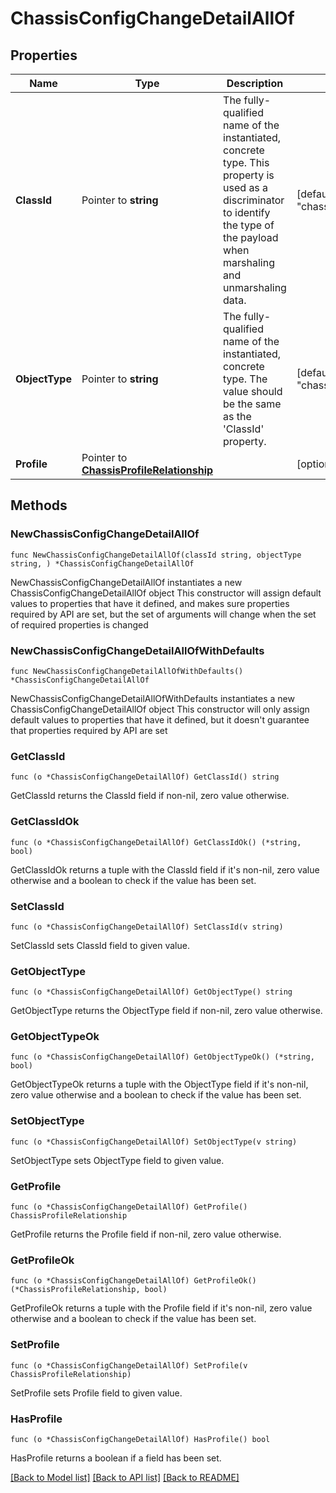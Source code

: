 # ChassisConfigChangeDetailAllOf

## Properties

Name | Type | Description | Notes
------------ | ------------- | ------------- | -------------
**ClassId** | Pointer to **string** | The fully-qualified name of the instantiated, concrete type. This property is used as a discriminator to identify the type of the payload when marshaling and unmarshaling data. | [default to "chassis.ConfigChangeDetail"]
**ObjectType** | Pointer to **string** | The fully-qualified name of the instantiated, concrete type. The value should be the same as the &#39;ClassId&#39; property. | [default to "chassis.ConfigChangeDetail"]
**Profile** | Pointer to [**ChassisProfileRelationship**](ChassisProfileRelationship.md) |  | [optional] 

## Methods

### NewChassisConfigChangeDetailAllOf

`func NewChassisConfigChangeDetailAllOf(classId string, objectType string, ) *ChassisConfigChangeDetailAllOf`

NewChassisConfigChangeDetailAllOf instantiates a new ChassisConfigChangeDetailAllOf object
This constructor will assign default values to properties that have it defined,
and makes sure properties required by API are set, but the set of arguments
will change when the set of required properties is changed

### NewChassisConfigChangeDetailAllOfWithDefaults

`func NewChassisConfigChangeDetailAllOfWithDefaults() *ChassisConfigChangeDetailAllOf`

NewChassisConfigChangeDetailAllOfWithDefaults instantiates a new ChassisConfigChangeDetailAllOf object
This constructor will only assign default values to properties that have it defined,
but it doesn't guarantee that properties required by API are set

### GetClassId

`func (o *ChassisConfigChangeDetailAllOf) GetClassId() string`

GetClassId returns the ClassId field if non-nil, zero value otherwise.

### GetClassIdOk

`func (o *ChassisConfigChangeDetailAllOf) GetClassIdOk() (*string, bool)`

GetClassIdOk returns a tuple with the ClassId field if it's non-nil, zero value otherwise
and a boolean to check if the value has been set.

### SetClassId

`func (o *ChassisConfigChangeDetailAllOf) SetClassId(v string)`

SetClassId sets ClassId field to given value.


### GetObjectType

`func (o *ChassisConfigChangeDetailAllOf) GetObjectType() string`

GetObjectType returns the ObjectType field if non-nil, zero value otherwise.

### GetObjectTypeOk

`func (o *ChassisConfigChangeDetailAllOf) GetObjectTypeOk() (*string, bool)`

GetObjectTypeOk returns a tuple with the ObjectType field if it's non-nil, zero value otherwise
and a boolean to check if the value has been set.

### SetObjectType

`func (o *ChassisConfigChangeDetailAllOf) SetObjectType(v string)`

SetObjectType sets ObjectType field to given value.


### GetProfile

`func (o *ChassisConfigChangeDetailAllOf) GetProfile() ChassisProfileRelationship`

GetProfile returns the Profile field if non-nil, zero value otherwise.

### GetProfileOk

`func (o *ChassisConfigChangeDetailAllOf) GetProfileOk() (*ChassisProfileRelationship, bool)`

GetProfileOk returns a tuple with the Profile field if it's non-nil, zero value otherwise
and a boolean to check if the value has been set.

### SetProfile

`func (o *ChassisConfigChangeDetailAllOf) SetProfile(v ChassisProfileRelationship)`

SetProfile sets Profile field to given value.

### HasProfile

`func (o *ChassisConfigChangeDetailAllOf) HasProfile() bool`

HasProfile returns a boolean if a field has been set.


[[Back to Model list]](../README.md#documentation-for-models) [[Back to API list]](../README.md#documentation-for-api-endpoints) [[Back to README]](../README.md)


